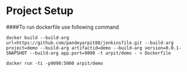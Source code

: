 # Project Setup

####To run dockerfile use following command
```
docker build --build-arg url=https://github.com/pandeyarpit88/jenkinsfile.git --build-arg project=demo --build-arg artifactid=demo --build-arg version=0.0.1-SNAPSHOT --build-arg app.port=9090 -t arpit/demo - < Dockerfile
```

````
docker run -ti -p9090:5000 arpit/demo
````



